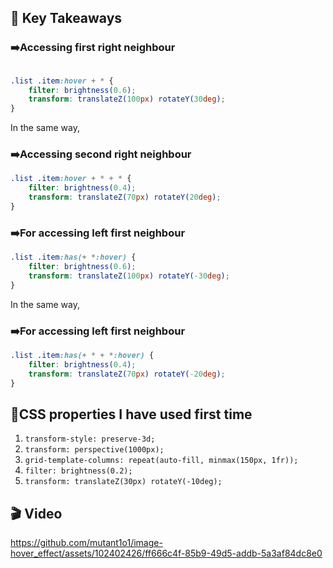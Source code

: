 ## 🚀 Key Takeaways

### ➡️Accessing first right neighbour
```css

.list .item:hover + * {
    filter: brightness(0.6);
    transform: translateZ(100px) rotateY(30deg);
}
```
In the same way,

### ➡️Accessing second right neighbour

```css
.list .item:hover + * + * {
    filter: brightness(0.4);
    transform: translateZ(70px) rotateY(20deg);
}
```
### ➡️For accessing left first neighbour
```css
.list .item:has(+ *:hover) {
    filter: brightness(0.6);
    transform: translateZ(100px) rotateY(-30deg);
}
```
In the same way,

### ➡️For accessing left first neighbour

```css
.list .item:has(+ * + *:hover) {
    filter: brightness(0.4);
    transform: translateZ(70px) rotateY(-20deg);
}
```
## 🎯CSS properties I have used first time

1. `transform-style: preserve-3d;`
2. `transform: perspective(1000px);`
3. `grid-template-columns: repeat(auto-fill, minmax(150px, 1fr));`
4. `filter: brightness(0.2);`
5. `transform: translateZ(30px) rotateY(-10deg);`

## 🎬 Video
https://github.com/mutant1o1/image-hover_effect/assets/102402426/ff666c4f-85b9-49d5-addb-5a3af84dc8e0


